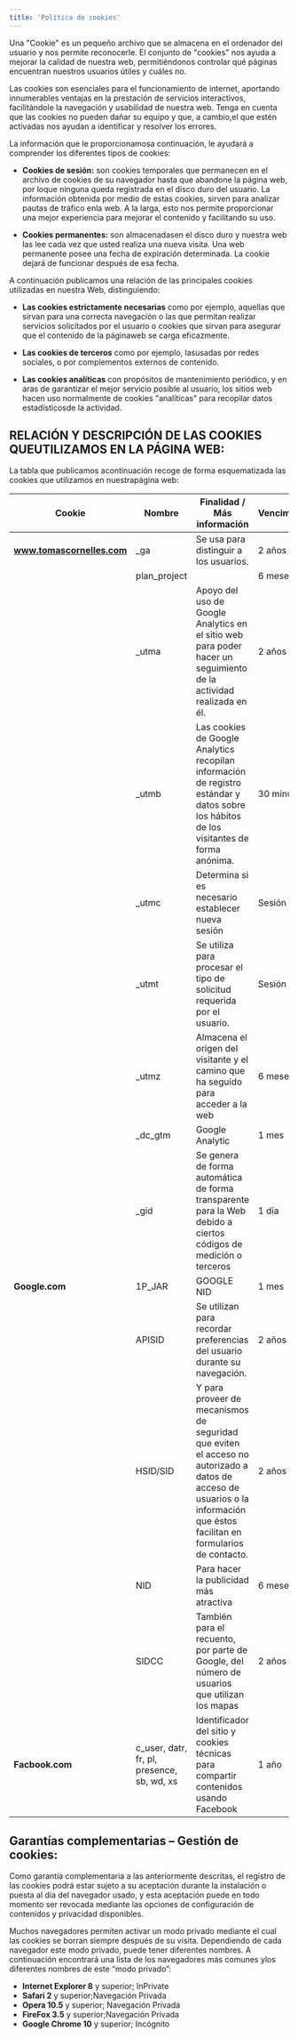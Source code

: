 ```yaml
---
title: 'Politica de cookies'
---
```


Una "Cookie" es un pequeño archivo que se almacena en el ordenador del usuario y nos permite reconocerle. El conjunto de "cookies" nos ayuda a mejorar la calidad de nuestra web, permitiéndonos controlar qué páginas encuentran nuestros usuarios útiles y cuáles no.

Las cookies son esenciales para el funcionamiento de internet, aportando innumerables ventajas en la prestación de servicios interactivos, facilitándole la navegación y usabilidad de nuestra web. Tenga en cuenta que las cookies no pueden dañar su equipo y que, a cambio,el que estén activadas nos ayudan a identificar y resolver los errores.

La información que le proporcionamosa continuación, le ayudará a comprender los diferentes tipos de cookies:

- **Cookies de sesión:** son cookies temporales que permanecen en el archivo de cookies de su navegador hasta que abandone la página web, por loque ninguna queda registrada en el disco duro del usuario. La información obtenida por medio de estas cookies, sirven para analizar pautas de tráfico enla web. A la larga, esto nos permite proporcionar una mejor experiencia para mejorar el contenido y facilitando su uso.

- **Cookies permanentes:** son almacenadasen el disco duro y nuestra web las lee cada vez que usted realiza una nueva visita. Una web permanente posee una fecha de expiración determinada. La cookie dejará de funcionar después de esa fecha. 

A continuación publicamos una relación de las principales cookies utilizadas en nuestra Web, distinguiendo:

- **Las cookies estrictamente necesarias** como por ejemplo, aquellas que sirvan para una correcta navegación o las que permitan realizar servicios solicitados por el usuario o cookies que sirvan para asegurar que el contenido de la páginaweb se carga eficazmente.

- **Las cookies de terceros** como por ejemplo, lasusadas por redes sociales, o por complementos externos de contenido.

- **Las cookies analíticas** con propósitos de mantenimiento periódico, y en aras de garantizar el mejor servicio posible al usuario, los sitios web hacen uso normalmente de cookies "analíticas" para recopilar datos estadísticosde la actividad.

 

## RELACIÓN Y DESCRIPCIÓN DE LAS COOKIES QUEUTILIZAMOS EN LA PÁGINA WEB:

La tabla que publicamos acontinuación recoge de forma esquematizada las cookies que utilizamos en nuestrapágina web:

 

| **Cookie**                   | **Nombre**                                 | **Finalidad /  Más información**                             | **Vencimiento** |
| ---------------------------- | ------------------------------------------ | ------------------------------------------------------------ | --------------- |
| **www.tomascornelles.com** | _ga                                        | Se  usa para distinguir a los usuarios.                      | 2 años          |
|                              | plan_project                               |                                                              | 6 meses         |
|                              | _utma                                      | Apoyo del uso  de Google Analytics en el sitio web para   poder hacer un seguimiento de la actividad realizada en él. | 2 años          |
|                              | _utmb                                      | Las cookies de Google Analytics recopilan  información de registro estándar y datos sobre los hábitos de los visitantes  de forma anónima. | 30 minutos      |
|                              | _utmc                                      | Determina si es  necesario establecer nueva sesión           | Sesión          |
|                              | _utmt                                      | Se utiliza para procesar el tipo de solicitud  requerida por el usuario. | Sesión          |
|                              | _utmz                                      | Almacena el  origen del visitante y el camino que ha seguido para acceder a la web | 6 meses         |
|                              | _dc_gtm                                    | Google  Analytic                                             | 1 mes           |
|                              | _gid                                       | Se genera de  forma automática de forma transparente para la Web debido a ciertos códigos  de medición o terceros | 1 día           |
| **Google.com**               | 1P_JAR                                     | GOOGLE NID                                                   | 1 mes           |
|                              | APISID                                     | Se utilizan para recordar preferencias del  usuario durante su navegación. | 2 años          |
|                              | HSID/SID                                   | Y para proveer de mecanismos de seguridad que  eviten el acceso no autorizado a datos de acceso de usuarios o la información  que éstos facilitan en formularios de contacto. | 2 años          |
|                              | NID                                        | Para hacer la publicidad más atractiva                       | 6 meses         |
|                              | SIDCC                                      | También para el recuento, por parte de Google,  del número de usuarios que utilizan los mapas | 2 años          |
| **Facbook.com**              | c_user, datr, fr, pl, presence, sb, wd, xs | Identificador  del sitio y cookies técnicas para compartir contenidos usando Facebook | 1 año           |


## Garantías complementarias – Gestión de cookies:

Como garantía complementaria a las anteriormente descritas, el registro de las cookies podrá estar sujeto a su aceptación durante la instalación o puesta al día del navegador usado, y esta aceptación puede en todo momento ser revocada mediante las opciones de configuración de contenidos y privacidad disponibles.

Muchos navegadores permiten activar un modo privado mediante el cual las cookies se borran siempre después de su visita. Dependiendo de cada navegador este modo privado, puede tener diferentes nombres. A continuación encontrará una lista de los navegadores más comunes ylos diferentes nombres de este “modo privado”:

- **Internet Explorer 8** y superior; InPrivate 
- **Safari 2** y superior;Navegación Privada
- **Opera 10.5** y superior; Navegación Privada 
- **FireFox 3.5** y superior;Navegación Privada 
- **Google Chrome 10** y superior; Incógnito
